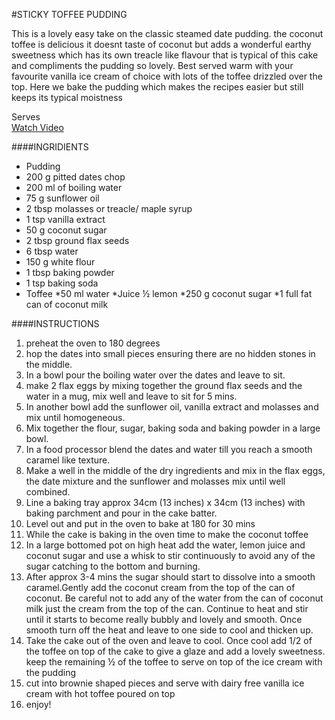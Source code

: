 #STICKY TOFFEE PUDDING  


This is a lovely easy take on the classic steamed date pudding. the coconut toffee is delicious it doesnt taste of coconut but adds a wonderful earthy sweetness which has its own treacle like flavour that is typical of this cake and compliments the pudding so lovely. Best served warm with your favourite vanilla ice cream of choice with lots of the toffee drizzled over the top. Here we bake the pudding which makes the recipes easier but still keeps its typical moistness

Serves  
 [Watch Video](https://thehappypear.ie/recipes/sticky-toffee-pudding/#recipe-video)

####INGRIDIENTS

* Pudding
* 200 g pitted dates chop  
* 200 ml of boiling water  
* 75 g sunflower oil  
* 2 tbsp molasses or treacle/ maple syrup  
* 1 tsp vanilla extract  
* 50 g coconut sugar
* 2 tbsp ground flax seeds
* 6 tbsp water
* 150 g white flour
* 1 tbsp baking powder
* 1 tsp baking soda
* Toffee
*50 ml water
*Juice ½ lemon
*250 g coconut sugar
*1 full fat can of coconut milk  

####INSTRUCTIONS
 
1. preheat the oven to 180 degrees  
2. hop the dates into small pieces ensuring there are no hidden stones in the middle.  
3. In a bowl pour the boiling water over the dates and leave to sit.  
4. make 2 flax eggs by mixing together the ground flax seeds and the water in a mug, mix well and leave to sit for 5 mins.
5. In another bowl add the sunflower oil, vanilla extract and molasses and mix until homogeneous.
6. Mix together the flour, sugar, baking soda and baking powder in a large bowl.
7. In a food processor blend the dates and water till you reach a smooth caramel like texture.
8. Make a well in the middle of the dry ingredients and mix in the flax eggs, the date mixture and the sunflower and molasses mix until well combined.
9. Line a baking tray approx 34cm (13 inches) x 34cm (13 inches) with baking parchment and pour in the cake batter.
10. Level out and put in the oven to bake at 180 for 30 mins  
11. While the cake is baking in the oven time to make the coconut toffee  
12. In a large bottomed pot on high heat add the water, lemon juice and coconut sugar and use a whisk to stir continuously to avoid any of the sugar catching to the bottom and burning.  
13. After approx 3-4 mins the sugar should start to dissolve into a smooth caramel.Gently add the coconut cream from the top of the can of coconut. Be careful not to add any of the water from the can of coconut milk just the cream from the top of the can. Continue to heat and stir until it starts to become really bubbly and lovely and smooth. Once smooth turn off the heat and leave to one side to cool and thicken up.  
14. Take the cake out of the oven and leave to cool. Once cool add 1/2 of the toffee on top of the cake to give a glaze and add a lovely sweetness. keep the remaining ½ of the toffee to serve on top of the ice cream with the pudding  
15. cut into brownie shaped pieces and serve with dairy free vanilla ice cream with hot toffee poured on top  
16. enjoy!
